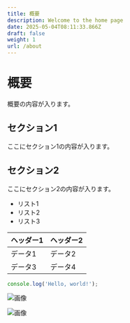 ```yaml
---
title: 概要
description: Welcome to the home page
date: 2025-05-04T08:11:33.866Z
draft: false
weight: 1
url: /about
---
```


# 概要

概要の内容が入ります。

## セクション1
ここにセクション1の内容が入ります。

## セクション2
ここにセクション2の内容が入ります。

- リスト1
- リスト2
- リスト3

| ヘッダー1 | ヘッダー2 |
| --------- | --------- |
| データ1   | データ2   |
| データ3   | データ4   |

```javascript
console.log('Hello, world!');
```


![画像](https://dummyimage.com/320x180/2D3748/F5F7FA?text=%E6%A6%82%E8%A6%81)

![画像](https://dummyimage.com/640x360/1A202C/EDF2F7?text=%E6%A6%82%E8%A6%81)
